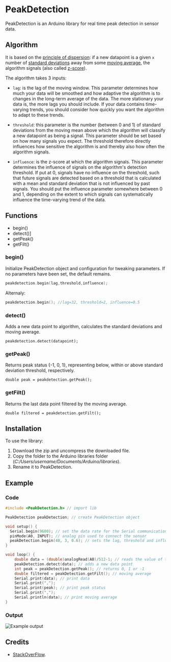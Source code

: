 # PeakDetection

PeakDetection is an Arduino library for real time peak detection in sensor data.

## Algorithm

It is based on the [principle of dispersion](https://en.wikipedia.org/wiki/Statistical_dispersion): if a new datapoint is a given `x` number of [standard deviations](https://en.wikipedia.org/wiki/Standard_deviation) away from some [moving average](https://en.wikipedia.org/wiki/Moving_average), the algorithm signals (also called [z-score](https://en.wikipedia.org/wiki/Standard_score)).

The algorithm takes 3 inputs:

* `lag`: is the lag of the moving window. This parameter determines how much your data will be smoothed and how adaptive the algorithm is to changes in the long-term average of the data. The more stationary your data is, the more lags you should include. If your data contains time-varying trends, you should consider how quickly you want the algorithm to adapt to these trends.

* `threshold`: this parameter is the number (between 0 and 1) of standard deviations from the moving mean above which the algorithm will classify a new datapoint as being a signal. This parameter should be set based on how many signals you expect. The threshold therefore directly influences how sensitive the algorithm is and thereby also how often the algorithm signals.

* `influence`: is the z-score at which the algorithm signals. This parameter determines the influence of signals on the algorithm's detection threshold. If put at 0, signals have no influence on the threshold, such that future signals are detected based on a threshold that is calculated with a mean and standard deviation that is not influenced by past signals. You should put the influence parameter somewhere between 0 and 1, depending on the extent to which signals can systematically influence the time-varying trend of the data.

## Functions

- begin()
- detect()]
- getPeak()
- getFilt()

### begin()

Initialize PeakDetection object and configuration for tweaking parameters. If no parameters have been set, the default remains.

```C++
peakdetection.begin(lag,threshold,influence);
```

Alternaly:

```C++
peakdetection.begin(); //lag=32, threshold=2, influence=0.5
```

### detect()

Adds a new data point to algorithm, calculates the standard deviations and moving average.

```
peakdetection.detect(datapoint);
```

### getPeak()

Returns peak status {-1, 0, 1}, representing below, within or above standard deviation threshold, respectively.

```
double peak = peakdetection.getPeak();
```

### getFilt()

Returns the last data point filtered by the moving average.

```
double filtered = peakdetection.getFilt();
```

## Installation

To use the library:

1. Download the zip and uncompress the downloaded file.
2. Copy the folder to the Arduino libraries folder (_C:/Users/username/Documents/Arduino/libraries_).
3. Rename it to PeakDetection.

## Example

### Code

```C++
#include <PeakDetection.h> // import lib

PeakDetection peakDetection; // create PeakDetection object

void setup() {
  Serial.begin(9600); // set the data rate for the Serial communication
  pinMode(A0, INPUT); // analog pin used to connect the sensor
  peakDetection.begin(48, 3, 0.6); // sets the lag, threshold and influence
}

void loop() {
    double data = (double)analogRead(A0)/512-1; // reads the value of the sensor and converts to a range between -1 and 1
    peakDetection.detect(data); // adds a new data point
    int peak = peakDetection.getPeak(); // returns 0, 1 or -1
    double filtered = peakDetection.getFilt(); // moving average
    Serial.print(data); // print data
    Serial.print(",");
    Serial.print(peak); // print peak status
    Serial.print(",");
    Serial.println(data); // print moving average
}
```

### Output

![Example output](https://github.com/leandcesar/PeakDetection/blob/master/examples/output.gif)

## Credits

* [StackOverFlow](https://stackoverflow.com/questions/22583391/peak-signal-detection-in-realtime-timeseries-data).
